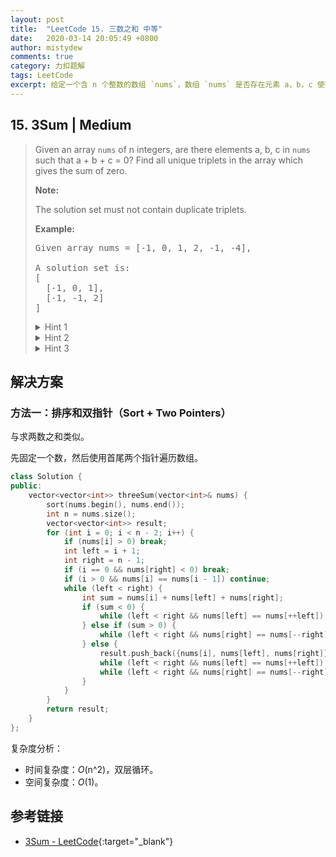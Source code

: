 ```yaml
---
layout: post
title:  "LeetCode 15. 三数之和 中等"
date:   2020-03-14 20:05:49 +0800
author: mistydew
comments: true
category: 力扣题解
tags: LeetCode
excerpt: 给定一个含 n 个整数的数组 `nums`，数组 `nums` 是否存在元素 a，b，c 使得 a + b + c = 0？找出给定数组中和为零的所有不重复的三元组。
---
```

## 15. 3Sum | Medium

> Given an array `nums` of n integers, are there elements a, b, c in `nums` such that a + b + c = 0? Find all unique triplets in the array which gives the sum of zero.
> 
> **Note:**
> 
> The solution set must not contain duplicate triplets.
> 
> **Example:**
> 
> <pre>
> Given array nums = [-1, 0, 1, 2, -1, -4],
> 
> A solution set is:
> [
>   [-1, 0, 1],
>   [-1, -1, 2]
> ]
> </pre>
> 
> <details>
> <summary>Hint 1</summary>
> So, we essentially need to find three numbers x, y, and z such that they add up to the given value. If we fix one of the numbers say x, we are left with the two-sum problem at hand!
> </details>
> 
> <details>
> <summary>Hint 2</summary>
> For the two-sum problem, if we fix one of the numbers, say
> <pre>x</pre>
> , we have to scan the entire array to find the next number
> <pre>y</pre>
> which is
> <pre>value - x</pre>
> where value is the input parameter. Can we change our array somehow so that this search becomes faster?
> </details>
> 
> <details>
> <summary>Hint 3</summary>
> The second train of thought for two-sum is, without changing the array, can we use additional space somehow? Like maybe a hash map to speed up the search?
> </details>

## 解决方案

### 方法一：排序和双指针（Sort + Two Pointers）

与求两数之和类似。

先固定一个数，然后使用首尾两个指针遍历数组。

```cpp
class Solution {
public:
    vector<vector<int>> threeSum(vector<int>& nums) {
        sort(nums.begin(), nums.end());
        int n = nums.size();
        vector<vector<int>> result;
        for (int i = 0; i < n - 2; i++) {
            if (nums[i] > 0) break;
            int left = i + 1;
            int right = n - 1;
            if (i == 0 && nums[right] < 0) break;
            if (i > 0 && nums[i] == nums[i - 1]) continue;
            while (left < right) {
                int sum = nums[i] + nums[left] + nums[right];
                if (sum < 0) {
                    while (left < right && nums[left] == nums[++left]);
                } else if (sum > 0) {
                    while (left < right && nums[right] == nums[--right]);
                } else {
                    result.push_back({nums[i], nums[left], nums[right]});
                    while (left < right && nums[left] == nums[++left]);
                    while (left < right && nums[right] == nums[--right]);
                }
            }
        }
        return result;
    }
};
```

复杂度分析：
* 时间复杂度：_O_(n^2)，双层循环。
* 空间复杂度：_O_(1)。

## 参考链接

* [3Sum - LeetCode](https://leetcode.com/problems/3sum/){:target="_blank"}
